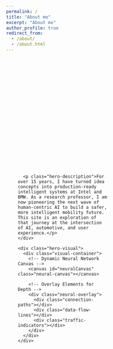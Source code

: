 ```yaml
---
permalink: /
title: "About me"
excerpt: "About me"
author_profile: true
redirect_from: 
  - /about/
  - /about.html
---
```


<!-- Hero Section -->
<div class="hero-container">

  <!-- Hero Content -->
  <div class="hero-content">
    <div class="hero-text">
      <h1 class="hero-name">Ignacio Alvarez</h1>
      <p class="hero-tagline">Shaping the Future of Mobility with Human-Centered AI</p>
      
      <p class="hero-description">For over 15 years, I have turned idea concepts into production-ready intelligent systems at Intel and BMW. As a research professor, I am now pioneering the next wave of human-centric AI to build a safer, more intelligent mobility future. This site is an exploration of that journey at the intersection of AI, automotive, and user experience.</p>
    </div>

    <div class="hero-visual">
      <div class="visual-container">
        <!-- Dynamic Neural Network Canvas -->
        <canvas id="neuralCanvas" class="neural-canvas"></canvas>
        
        <!-- Overlay Elements for Depth -->
        <div class="neural-overlay">
          <div class="connection-paths"></div>
          <div class="data-flow-lines"></div>
          <div class="traffic-indicators"></div>
        </div>
      </div>
    </div>
  </div>
</div>

<style>
/* Hero Container */
.hero-container {
  min-height: 100vh;
  /* background: #1a1a1a; */
  /* color: #ffffff; */
  position: relative;
  overflow: hidden;
  font-family: -apple-system, BlinkMacSystemFont, 'Segoe UI', Roboto, sans-serif;
}

/* Hero Content */
.hero-content {
  max-width: 1200px;
  margin: 0 auto;
  padding: 4rem 2rem 2rem;
  display: grid;
  grid-template-columns: 1fr 1fr;
  gap: 4rem;
  align-items: start;
  min-height: 100vh;
  background: transparent;
}

.hero-text {
  z-index: 2;
}

.hero-name {
  font-size: 4rem;
  font-weight: 800;
  margin: 0 0 1rem 0;
  background: linear-gradient(135deg,rgb(182, 186, 255) 0%, #3498db 100%);
  -webkit-background-clip: text;
  -webkit-text-fill-color: transparent;
  background-clip: text;
  opacity: 0;
  animation: fadeInUp 0.8s ease forwards 0.4s;
  line-height: 1.1;
}

.hero-tagline {
  font-size: 1.2rem;
  color: #3498db;
  font-weight: 500;
  margin: 0 0 1.5rem 0;
  opacity: 0;
  animation: fadeInUp 0.8s ease forwards 0.6s;
}

.hero-description {
  font-size: 1.1rem;
  line-height: 1.7;
  margin: 0;
  opacity: 0;
  animation: fadeInUp 0.8s ease forwards 0.8s;
}

/* Hero Visual */
.hero-visual {
  position: relative;
  z-index: 1;
}

.visual-container {
  position: relative;
  width: 100%;
  height: 500px;
  /* background: #1a1a1a; */
  background: transparent;
  transition: background 0.3s ease;
}

/* Dynamic Neural Network */
.neural-canvas {
  position: absolute;
  top: 0;
  left: 0;
  width: 100%;
  height: 100%;
  z-index: 0;
  background: transparent;
  cursor: crosshair;
}

.neural-overlay {
  position: absolute;
  top: 0;
  left: 0;
  width: 100%;
  height: 100%;
  z-index: 1;
  pointer-events: none;
}

.connection-paths, .data-flow-lines, .traffic-indicators {
  position: absolute;
  top: 0;
  left: 0;
  width: 100%;
  height: 100%;
}

.connection-paths {
  background: rgba(52, 152, 219, 0.05);
  opacity: 0.5;
  animation: connectionFlow 4s ease-in-out infinite;
}

.data-flow-lines {
  background: rgba(52, 152, 219, 0.08);
  opacity: 0.5;
  animation: dataStreamFlow 10s ease-in-out infinite;
}

.traffic-indicators {
  background: rgba(52, 152, 219, 0.1);
  opacity: 0.5;
  animation: trafficFlow 8s ease-in-out infinite;
}

/* Animations */
@keyframes fadeInUp {
  from {
    opacity: 0;
    transform: translateY(30px);
  }
  to {
    opacity: 1;
    transform: translateY(0);
  }
}

@keyframes connectionFlow {
  0%, 100% {
    opacity: 0.3;
    transform: scaleX(0.8);
  }
  50% {
    opacity: 1;
    transform: scaleX(1.2);
  }
}

@keyframes dataStreamFlow {
  0%, 100% {
    transform: translateX(-100px) scaleX(0.6);
    opacity: 0.2;
  }
  25% {
    transform: translateX(-50px) scaleX(0.8);
    opacity: 0.5;
  }
  50% {
    transform: translateX(0px) scaleX(1.4);
    opacity: 0.8;
  }
  75% {
    transform: translateX(50px) scaleX(0.8);
    opacity: 0.5;
  }
}

@keyframes trafficFlow {
  0%, 100% {
    opacity: 0.3;
    transform: translateY(0px);
  }
  25% {
    opacity: 0.6;
    transform: translateY(-5px);
  }
  50% {
    opacity: 0.9;
    transform: translateY(-10px);
  }
  75% {
    opacity: 0.6;
    transform: translateY(-5px);
  }
}

/* Light theme name visibility fix */
/* .hero-container.light-mode .hero-name {
  background: linear-gradient(135deg, #2c3e50 0%, #3498db 100%);
  -webkit-background-clip: text;
  -webkit-text-fill-color: transparent;
  background-clip: text;
} */

/* Responsive Design */
@media (max-width: 768px) {
  .hero-content {
    grid-template-columns: 1fr;
    gap: 2rem;
    padding: 6rem 1rem 1rem;
    text-align: center;
  }
  
  .hero-name {
    font-size: 2.5rem;
  }
  
  .visual-container {
    height: 300px;
  }
  
  .neural-canvas {
    transform: scale(0.7);
  }
  
  .neural-overlay {
    transform: scale(0.7);
  }
}

@media (max-width: 480px) {
  .hero-name {
    font-size: 2rem;
  }
  
  .hero-tagline {
    font-size: 1rem;
  }
  
  .hero-content {
    padding: 5rem 1rem 1rem;
  }
}
</style>

<script>
// Theme Toggle Functionality
document.addEventListener('DOMContentLoaded', function() {
  const heroContainer = document.querySelector('.hero-container');
  
  // Check for saved theme preference or default to dark
  const currentTheme = localStorage.getItem('theme') || 'dark';
  document.documentElement.setAttribute('data-theme', currentTheme);
  
  if (currentTheme === 'light') {
    heroContainer.classList.add('light-mode');
    heroContainer.classList.remove('dark-mode');
  } else {
    heroContainer.classList.add('dark-mode');
    heroContainer.classList.remove('light-mode');
  }
  
  // Listen for theme changes from main navigation
  window.addEventListener('storage', function(e) {
    if (e.key === 'theme') {
      const newTheme = e.newValue;
      if (newTheme === 'light') {
        heroContainer.classList.add('light-mode');
        heroContainer.classList.remove('dark-mode');
      } else {
        heroContainer.classList.add('dark-mode');
        heroContainer.classList.remove('light-mode');
      }
    }
  });
});

// Neural Network Animation System
function initNeuralNetwork() {
  const canvas = document.getElementById('neuralCanvas');
  if (!canvas) return;
  
  const ctx = canvas.getContext('2d');
  if (!ctx) return;
  
  // Set canvas size
  function resizeCanvas() {
    const container = canvas.parentElement;
    if (container) {
      canvas.width = container.offsetWidth;
      canvas.height = container.offsetHeight;
    }
  }
  
  resizeCanvas();
  window.addEventListener('resize', resizeCanvas);
  
  // Neural Network Configuration
  const config = {
    neuronCount: 35,
    connectionDistance: 150,
    neuronSize: { min: 4, max: 10 },
    connectionOpacity: 0.8,
    trafficSpeed: 0.6,
    spawnRate: 0.03,
    maxConnections: 6,
    gridSize: 80,
    roadWidth: 3,
    connectionColors: ['#3498db', '#e74c3c', '#2ecc71', '#f39c12', '#9b59b6'],
    connectionLifespan: { min: 80, max: 200 },
    connectionUpdateInterval: 2000
  };
  
  // Neuron class
  class Neuron {
    constructor(x, y) {
      this.x = x;
      this.y = y;
      this.targetX = x;
      this.targetY = y;
      this.size = Math.random() * (config.neuronSize.max - config.neuronSize.min) + config.neuronSize.min;
      this.connections = [];
      this.life = 1;
      this.maxLife = Math.random() * 300 + 200;
      this.phase = Math.random() * Math.PI * 2;
      this.pulseSpeed = Math.random() * 0.05 + 0.02;
      this.speed = Math.random() * 0.8 + 0.5;
      this.direction = Math.floor(Math.random() * 4);
      this.gridX = Math.floor(x / config.gridSize);
      this.gridY = Math.floor(y / config.gridSize);
    }
    
    update() {
      this.moveAlongGrid();
      this.life++;
      this.phase += this.pulseSpeed;
      
      if (this.life > this.maxLife) {
        return false;
      }
      
      return true;
    }
    
    moveAlongGrid() {
      const dx = this.targetX - this.x;
      const dy = this.targetY - this.y;
      
      if (Math.abs(dx) < 2 && Math.abs(dy) < 2) {
        this.setNewTarget();
      }
      
      if (dx !== 0) {
        this.x += Math.sign(dx) * this.speed * config.trafficSpeed * 0.5;
      }
      if (dy !== 0) {
        this.y += Math.sign(dy) * this.speed * config.trafficSpeed * 0.5;
      }
      
      this.gridX = Math.floor(this.x / config.gridSize);
      this.gridY = Math.floor(this.y / config.gridSize);
    }
    
    setNewTarget() {
      const directions = [
        [1, 0], [0, 1], [-1, 0], [0, -1]
      ];
      
      this.direction = Math.floor(Math.random() * 4);
      const [dirX, dirY] = directions[this.direction];
      
      let newGridX = this.gridX + dirX;
      let newGridY = this.gridY + dirY;
      
      const maxGridX = Math.floor(canvas.width / config.gridSize);
      const maxGridY = Math.floor(canvas.height / config.gridSize);
      
      if (newGridX < 0 || newGridX > maxGridX) {
        newGridX = this.gridX - dirX;
      }
      if (newGridY < 0 || newGridY > maxGridY) {
        newGridY = this.gridY - dirY;
      }
      
      this.targetX = (newGridX + 0.5) * config.gridSize;
      this.targetY = (newGridY + 0.5) * config.gridSize;
    }
    
    draw() {
      const alpha = Math.sin(this.phase) * 0.3 + 0.7;
      const scale = Math.sin(this.phase * 2) * 0.2 + 0.8;
      
      ctx.save();
      ctx.globalAlpha = alpha;
      ctx.translate(this.x, this.y);
      ctx.scale(scale, scale);
      
      // Draw neuron with stronger glow effect
      ctx.beginPath();
      ctx.arc(0, 0, this.size, 0, Math.PI * 2);
      ctx.fillStyle = '#3498db';
      ctx.fill();
      
      // Enhanced glow effect
      ctx.shadowColor = '#3498db';
      ctx.shadowBlur = 20;
      ctx.beginPath();
      ctx.arc(0, 0, this.size * 0.6, 0, Math.PI * 2);
      ctx.fill();
      
      ctx.restore();
    }
  }
  
  // Connection class for traffic flow
  class Connection {
    constructor(from, to) {
      this.from = from;
      this.to = to;
      this.progress = 0;
      this.speed = Math.random() * 0.012 + 0.006;
      this.width = Math.random() * 4 + 3;
      this.life = 0;
      this.maxLife = Math.random() * (config.connectionLifespan.max - config.connectionLifespan.min) + config.connectionLifespan.min;
      this.color = config.connectionColors[Math.floor(Math.random() * config.connectionColors.length)];
      this.isActive = true;
      this.creationTime = Date.now();
    }
    
    update() {
      this.progress += this.speed;
      this.life++;
      
      if (this.progress >= 1 || this.life > this.maxLife) {
        return false;
      }
      
      return true;
    }
    
    draw() {
      // Draw connection line with road-like appearance
      ctx.save();
      ctx.globalAlpha = config.connectionOpacity;
      ctx.strokeStyle = this.color;
      ctx.lineWidth = config.roadWidth;
      ctx.lineCap = 'round';
      ctx.beginPath();
      ctx.moveTo(this.from.x, this.from.y);
      ctx.lineTo(this.to.x, this.to.y);
      ctx.stroke();
      
      // Draw moving traffic particle
      const x = this.from.x + (this.to.x - this.from.x) * this.progress;
      const y = this.from.y + (this.to.y - this.from.y) * this.progress;
      
      ctx.globalAlpha = 1.0;
      ctx.fillStyle = this.color;
      ctx.beginPath();
      ctx.arc(x, y, this.width, 0, Math.PI * 2);
      ctx.fill();
      
      // Enhanced glow effect to moving particle
      ctx.shadowColor = this.color;
      ctx.shadowBlur = 12;
      ctx.beginPath();
      ctx.arc(x, y, this.width * 0.7, 0, Math.PI * 2);
      ctx.fill();
      
      ctx.restore();
    }
  }
  
  // Traffic flow class
  class TrafficFlow {
    constructor() {
      this.particles = [];
      this.connections = [];
      this.lastUpdate = Date.now();
    }
    
    addParticle(x, y) {
      this.particles.push(new Neuron(x, y));
    }
    
    update() {
      // Update neurons
      this.particles = this.particles.filter(neuron => neuron.update());
      
      // Spawn new neurons
      if (Math.random() < config.spawnRate) {
        const x = Math.random() * canvas.width;
        const y = Math.random() * canvas.height;
        this.addParticle(x, y);
      }
      
      // Randomly remove some connections for dynamic effect
      this.connections = this.connections.filter(conn => {
        if (Math.random() < 0.03) {
          return false;
        }
        return conn.update();
      });
      
      // Create connections between nearby neurons
      this.createConnections();
    }
    
    createConnections() {
      // Clear existing connections periodically
      const now = Date.now();
      if (now - this.lastUpdate > config.connectionUpdateInterval) {
        this.connections = [];
        this.particles.forEach(neuron => neuron.connections = []);
        this.lastUpdate = now;
      }
      
      for (let i = 0; i < this.particles.length; i++) {
        const neuron = this.particles[i];
        
        const connectionCount = Math.floor(Math.random() * 3) + 4;
        
        for (let j = 0; j < connectionCount; j++) {
          let target;
          
          if (Math.random() < 0.6) {
            target = this.findNearestNeuron(neuron, config.connectionDistance);
          } else {
            target = this.findDistantNeuron(neuron, config.connectionDistance * 1.5);
          }
          
          if (target && target !== neuron && 
              neuron.connections.length < config.maxConnections &&
              target.connections.length < config.maxConnections) {
            
            const connection = new Connection(neuron, target);
            this.connections.push(connection);
            neuron.connections.push(connection);
            target.connections.push(connection);
          }
        }
      }
    }
    
    findNearestNeuron(neuron, maxDistance) {
      let nearest = null;
      let minDistance = maxDistance;
      
      for (let other of this.particles) {
        if (other === neuron) continue;
        
        const distance = Math.sqrt(
          Math.pow(neuron.x - other.x, 2) + 
          Math.pow(neuron.y - other.y, 2)
        );
        
        if (distance < minDistance && other.connections.length < config.maxConnections) {
          minDistance = distance;
          nearest = other;
        }
      }
      
      return nearest;
    }
    
    findDistantNeuron(neuron, minDistance) {
      const candidates = [];
      
      for (let other of this.particles) {
        if (other === neuron) continue;
        
        const distance = Math.sqrt(
          Math.pow(neuron.x - other.x, 2) + 
          Math.pow(neuron.y - other.y, 2)
        );
        
        if (distance >= minDistance && other.connections.length < config.maxConnections) {
          candidates.push(other);
        }
      }
      
      return candidates.length > 0 ? candidates[Math.floor(Math.random() * candidates.length)] : null;
    }
    
    draw() {
      // Clear canvas with transparent background
      ctx.clearRect(0, 0, canvas.width, canvas.height);
      
      // Draw grid lines for road network visualization
      this.drawGridLines();
      
      // Draw connections first (roads)
      this.connections.forEach(conn => conn.draw());
      
      // Draw neurons on top (vehicles)
      this.particles.forEach(neuron => neuron.draw());
    }
    
    drawGridLines() {
      ctx.save();
      ctx.globalAlpha = 0.15;
      ctx.strokeStyle = '#3498db';
      ctx.lineWidth = 0.8;
      
      // Vertical lines
      for (let x = 0; x <= canvas.width; x += config.gridSize) {
        ctx.beginPath();
        ctx.moveTo(x, 0);
        ctx.lineTo(x, canvas.height);
        ctx.stroke();
      }
      
      // Horizontal lines
      for (let y = 0; y <= canvas.height; y += config.gridSize) {
        ctx.beginPath();
        ctx.moveTo(0, y);
        ctx.lineTo(canvas.width, y);
        ctx.stroke();
      }
      
      ctx.restore();
    }
  }
  
  // Initialize traffic flow
  const trafficFlow = new TrafficFlow();
  
  // Add initial neurons positioned on grid intersections
  for (let i = 0; i < config.neuronCount; i++) {
    const gridX = Math.floor(Math.random() * (canvas.width / config.gridSize));
    const gridY = Math.floor(Math.random() * (canvas.height / config.gridSize));
    const x = (gridX + 0.5) * config.gridSize;
    const y = (gridY + 0.5) * config.gridSize;
    trafficFlow.addParticle(x, y);
  }
  
  // Animation loop
  function animate() {
    trafficFlow.update();
    trafficFlow.draw();
    requestAnimationFrame(animate);
  }
  
  // Start animation
  animate();
  
  // Interactive mouse effects
  canvas.addEventListener('mousemove', (e) => {
    const rect = canvas.getBoundingClientRect();
    const x = e.clientX - rect.left;
    const y = e.clientY - rect.top;
    
    if (Math.random() < 0.1) {
      trafficFlow.addParticle(x, y);
    }
  });
  
  // Touch support for mobile
  canvas.addEventListener('touchmove', (e) => {
    e.preventDefault();
    const rect = canvas.getBoundingClientRect();
    const touch = e.touches[0];
    const x = touch.clientX - rect.left;
    const y = touch.clientY - rect.top;
    
    if (Math.random() < 0.05) {
      trafficFlow.addParticle(x, y);
    }
  });
}

// Initialize neural network when DOM is loaded
document.addEventListener('DOMContentLoaded', function() {
  setTimeout(initNeuralNetwork, 100);
});
</script>